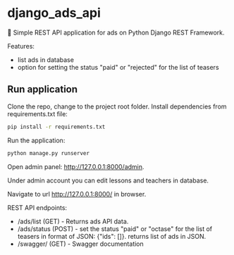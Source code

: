 # django_ads_api

:newspaper: Simple REST API application for ads on Python Django REST Framework.

Features:
- list ads in database
- option for setting the status "paid" or "rejected" for the list of teasers

## Run application
Clone the repo, change to the project root folder. Install dependencies from requirements.txt file:

```bash
pip install -r requirements.txt
```
Run the application:
```bash
python manage.py runserver
```

Open admin panel: http://127.0.0.1:8000/admin. 

Under admin account you can edit lessons and teachers in database. 

Navigate to url http://127.0.0.1:8000/ in browser.

REST API endpoints:

* /ads/list (GET) - Returns ads API data.
* /ads/status (POST) - set the status "paid" or "octase" for the list of teasers in format of JSON: {"ids": []}. returns list of ads in JSON.
* /swagger/ (GET) - Swagger documentation
